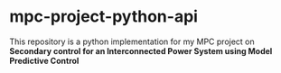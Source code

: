 # mpc-project-python-api
This repository is a python implementation for my MPC project on **Secondary control for an Interconnected Power System using Model Predictive Control**
